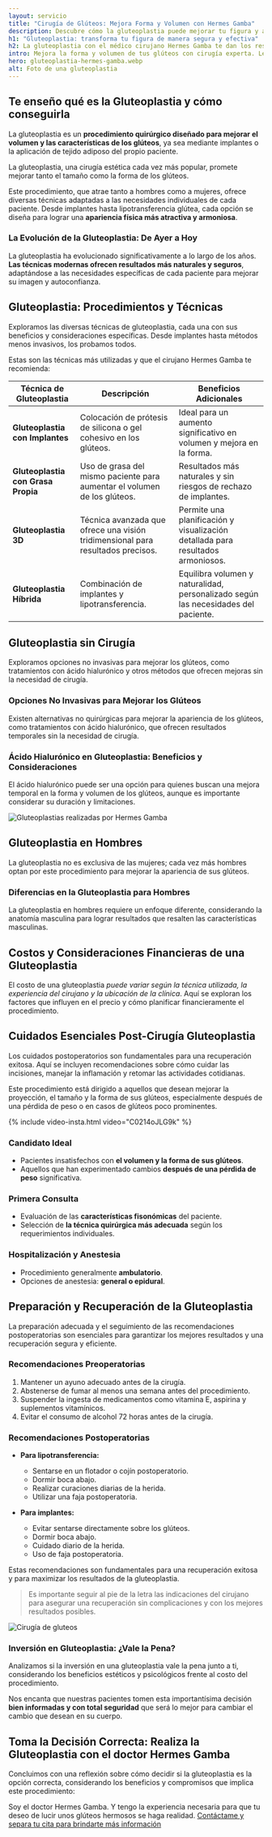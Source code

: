 ```yaml
---
layout: servicio
title: "Cirugía de Glúteos: Mejora Forma y Volumen con Hermes Gamba"
description: Descubre cómo la gluteoplastia puede mejorar tu figura y autoestima. Lee más sobre este procedimiento revolucionario realizado por el cirujano Hermes Gamba.
h1: "Gluteoplastia: transforma tu figura de manera segura y efectiva"
h2: La gluteoplastia con el médico cirujano Hermes Gamba te dan los resultados deseados
intro: Mejora la forma y volumen de tus glúteos con cirugía experta. Lee nuestra guía completa y toma el primer paso hacia tu nueva figura.
hero: gluteoplastia-hermes-gamba.webp
alt: Foto de una gluteoplastia
---
```

## Te enseño qué es la Gluteoplastia y cómo conseguirla 

La gluteoplastia es un **procedimiento quirúrgico diseñado para mejorar el volumen y las características de los glúteos**, ya sea mediante implantes o la aplicación de tejido adiposo del propio paciente.

La gluteoplastia, una cirugía estética cada vez más popular, promete mejorar tanto el tamaño como la forma de los glúteos.

Este procedimiento, que atrae tanto a hombres como a mujeres, ofrece diversas técnicas adaptadas a las necesidades individuales de cada paciente. Desde implantes hasta lipotransferencia glútea, cada opción se diseña para lograr una **apariencia física más atractiva y armoniosa**.

### La Evolución de la Gluteoplastia: De Ayer a Hoy

La gluteoplastia ha evolucionado significativamente a lo largo de los años. **Las técnicas modernas ofrecen resultados más naturales y seguros**, adaptándose a las necesidades específicas de cada paciente para mejorar su imagen y autoconfianza.

## Gluteoplastia: Procedimientos y Técnicas

Exploramos las diversas técnicas de gluteoplastia, cada una con sus beneficios y consideraciones específicas. Desde implantes hasta métodos menos invasivos, los probamos todos.

Estas son las técnicas más utilizadas y que el cirujano Hermes Gamba te recomienda:


| Técnica de Gluteoplastia | Descripción | Beneficios Adicionales |
|--------------------------|-------------|-----------------------|
| **Gluteoplastia con Implantes** | Colocación de prótesis de silicona o gel cohesivo en los glúteos. | Ideal para un aumento significativo en volumen y mejora en la forma. |
| **Gluteoplastia con Grasa Propia** | Uso de grasa del mismo paciente para aumentar el volumen de los glúteos. | Resultados más naturales y sin riesgos de rechazo de implantes. |
| **Gluteoplastia 3D** | Técnica avanzada que ofrece una visión tridimensional para resultados precisos. | Permite una planificación y visualización detallada para resultados armoniosos. |
| **Gluteoplastia Híbrida** | Combinación de implantes y lipotransferencia. | Equilibra volumen y naturalidad, personalizado según las necesidades del paciente. |

## Gluteoplastia sin Cirugía

Exploramos opciones no invasivas para mejorar los glúteos, como tratamientos con ácido hialurónico y otros métodos que ofrecen mejoras sin la necesidad de cirugía.

### Opciones No Invasivas para Mejorar los Glúteos

Existen alternativas no quirúrgicas para mejorar la apariencia de los glúteos, como tratamientos con ácido hialurónico, que ofrecen resultados temporales sin la necesidad de cirugía.

### Ácido Hialurónico en Gluteoplastia: Beneficios y Consideraciones

El ácido hialurónico puede ser una opción para quienes buscan una mejora temporal en la forma y volumen de los glúteos, aunque es importante considerar su duración y limitaciones.

![Gluteoplastias realizadas por Hermes Gamba]({{'img/cliente-2-hermes-gamba.webp'|relative_url}})

## Gluteoplastia en Hombres

La gluteoplastia no es exclusiva de las mujeres; cada vez más hombres optan por este procedimiento para mejorar la apariencia de sus glúteos.

### Diferencias en la Gluteoplastia para Hombres

La gluteoplastia en hombres requiere un enfoque diferente, considerando la anatomía masculina para lograr resultados que resalten las características masculinas.

## Costos y Consideraciones Financieras de una Gluteoplastia

El costo de una gluteoplastia *puede variar según la técnica utilizada, la experiencia del cirujano y la ubicación de la clínica*. Aquí se exploran los factores que influyen en el precio y cómo planificar financieramente el procedimiento.

## Cuidados Esenciales Post-Cirugía Gluteoplastia

Los cuidados postoperatorios son fundamentales para una recuperación exitosa. Aquí se incluyen recomendaciones sobre cómo cuidar las incisiones, manejar la inflamación y retomar las actividades cotidianas.

Este procedimiento está dirigido a aquellos que desean mejorar la proyección, el tamaño y la forma de sus glúteos, especialmente después de una pérdida de peso o en casos de glúteos poco prominentes.

{% include video-insta.html video="C0214oJLG9k" %}

### Candidato Ideal

- Pacientes insatisfechos con **el volumen y la forma de sus glúteos**.
- Aquellos que han experimentado cambios **después de una pérdida de peso** significativa.

### Primera Consulta

- Evaluación de las **características fisonómicas** del paciente.
- Selección de **la técnica quirúrgica más adecuada** según los requerimientos individuales.

### Hospitalización y Anestesia

- Procedimiento generalmente **ambulatorio**.
- Opciones de anestesia: **general o epidural**.

## Preparación y Recuperación de la Gluteoplastia

La preparación adecuada y el seguimiento de las recomendaciones postoperatorias son esenciales para garantizar los mejores resultados y una recuperación segura y eficiente.

### Recomendaciones Preoperatorias

1. Mantener un ayuno adecuado antes de la cirugía.
2. Abstenerse de fumar al menos una semana antes del procedimiento.
3. Suspender la ingesta de medicamentos como vitamina E, aspirina y suplementos vitamínicos.
4. Evitar el consumo de alcohol 72 horas antes de la cirugía.

### Recomendaciones Postoperatorias

- **Para lipotransferencia:**
  - Sentarse en un flotador o cojín postoperatorio.
  - Dormir boca abajo.
  - Realizar curaciones diarias de la herida.
  - Utilizar una faja postoperatoria.

- **Para implantes:**
  - Evitar sentarse directamente sobre los glúteos.
  - Dormir boca abajo.
  - Cuidado diario de la herida.
  - Uso de faja postoperatoria.

Estas recomendaciones son fundamentales para una recuperación exitosa y para maximizar los resultados de la gluteoplastia.

>Es importante seguir al pie de la letra las indicaciones del cirujano para asegurar una recuperación sin complicaciones y con los mejores resultados posibles.

![Cirugía de gluteos]({{'img/gluteos-cirugia.webp'|relative_url}})

### Inversión en Gluteoplastia: ¿Vale la Pena?

Analizamos si la inversión en una gluteoplastia vale la pena junto a ti, considerando los beneficios estéticos y psicológicos frente al costo del procedimiento.

Nos encanta que nuestras pacientes tomen esta importantísima decisión **bien informadas y con total seguridad** que será lo mejor para cambiar el cambio que desean en su cuerpo.

## Toma la Decisión Correcta: Realiza la Gluteoplastia con el doctor Hermes Gamba

Concluimos con una reflexión sobre cómo decidir si la gluteoplastia es la opción correcta, considerando los beneficios y compromisos que implica este procedimiento:

Soy el doctor Hermes Gamba. Y tengo la experiencia necesaria para que tu deseo de lucir unos glúteos hermosos se haga realidad. [Contáctame y separa tu cita para brindarte más información]({{'contacto'|relative_url}})

